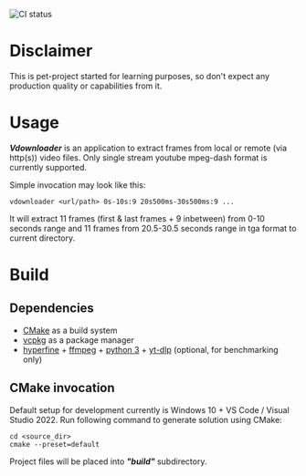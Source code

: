 ![CI status](https://github.com/Hlado/vdownloader/actions/workflows/c-cpp.yml/badge.svg)

# Disclaimer

This is pet-project started for learning purposes, so don't expect any production quality or capabilities from it.

# Usage

***Vdownloader*** is an application to extract frames from local or remote (via http(s)) video files.
Only single stream youtube mpeg-dash format is currently supported.

Simple invocation may look like this:

    vdownloader <url/path> 0s-10s:9 20s500ms-30s500ms:9 ...

It will extract 11 frames (first & last frames + 9 inbetween)
from 0-10 seconds range and 11 frames from 20.5-30.5 seconds range
in tga format to current directory.

# Build

## Dependencies

- [CMake](https://cmake.org/) as a build system
- [vcpkg](https://vcpkg.io/en/) as a package manager
- [hyperfine](https://github.com/sharkdp/hyperfine) +
  [ffmpeg](https://www.ffmpeg.org/) +
  [python 3](https://www.python.org) +
  [yt-dlp](https://github.com/yt-dlp/yt-dlp) (optional, for benchmarking only)

## CMake invocation

Default setup for development currently is Windows 10 + VS Code / Visual Studio 2022.
Run following command to generate solution using CMake:

    cd <source_dir>
    cmake --preset=default
    
Project files will be placed into ***"build"*** subdirectory.